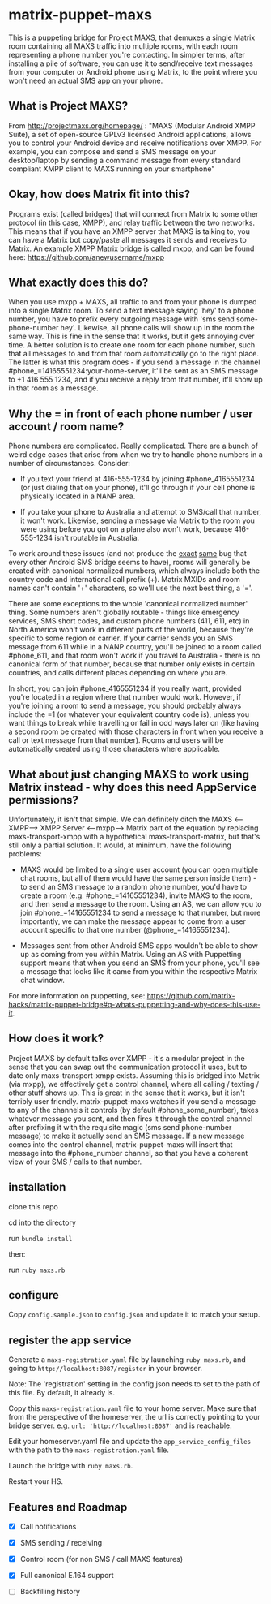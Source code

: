 # matrix-puppet-maxs

This is a puppeting bridge for Project MAXS, that demuxes a single Matrix room containing all MAXS traffic into multiple rooms, with each room representing a phone number you're contacting. In simpler terms, after installing a pile of software, you can use it to send/receive text messages from your computer or Android phone using Matrix, to the point where you won't need an actual SMS app on your phone.

## What is Project MAXS?

From http://projectmaxs.org/homepage/ :
"MAXS (Modular Android XMPP Suite), a set of open-source GPLv3 licensed Android applications, allows you to control your Android device and receive notifications over XMPP. For example, you can compose and send a SMS message on your desktop/laptop by sending a command message from every standard compliant XMPP client to MAXS running on your smartphone"

## Okay, how does Matrix fit into this?

Programs exist (called bridges) that will connect from Matrix to some other protocol (in this case, XMPP), and relay traffic between the two networks. This means that if you have an XMPP server that MAXS is talking to, you can have a Matrix bot copy/paste all messages it sends and receives to Matrix. An example XMPP Matrix bridge is called mxpp, and can be found here: https://github.com/anewusername/mxpp

## What exactly does this do?

When you use mxpp + MAXS, all traffic to and from your phone is dumped into a single Matrix room. To send a text message saying 'hey' to a phone number, you have to prefix every outgoing message with 'sms send some-phone-number  hey'. Likewise, all phone calls will show up in the room the same way. This is fine in the sense that it works, but it gets annoying over time. A better solution is to create one room for each phone number, such that all messages to and from that room automatically go to the right place. The latter is what this program does - if you send a message in the channel #phone_=14165551234:your-home-server, it'll be sent as an SMS message to +1 416 555 1234, and if you receive a reply from that number, it'll show up in that room as a message.

## Why the = in front of each phone number / user account / room name?

Phone numbers are complicated. Really complicated. There are a bunch of weird edge cases that arise from when we try to handle phone numbers in a number of circumstances. Consider:

- If you text your friend at 416-555-1234 by joining #phone_4165551234 (or just dialing that on your phone), it'll go through if your cell phone is physically located in a NANP area.

- If you take your phone to Australia and attempt to SMS/call that number, it won't work. Likewise, sending a message via Matrix to the room you were using before you got on a plane also won't work, because 416-555-1234 isn't routable in Australia.


To work around these issues (and not produce the [exact](https://github.com/nextcloud/ocsms/issues/176
) [same](https://github.com/tijder/SmsMatrix/issues/14) bug that every other Android SMS bridge seems to have), rooms will generally be created with canonical normalized numbers, which always include both the country code and international call prefix (+). Matrix MXIDs and room names can't contain '+' characters, so we'll use the next best thing, a '='.

There are some exceptions to the whole 'canonical normalized number' thing. Some numbers aren't globally routable - things like emergency services, SMS short codes, and custom phone numbers (411, 611, etc) in North America won't work in different parts of the world, because they're specific to some region or carrier. If your carrier sends you an SMS message from 611 while in a NANP country, you'll be joined to a room called #phone_611, and that room won't work if you travel to Australia - there is no canonical form of that number, because that number only exists in certain countries, and calls different places depending on where you are.

In short, you can join #phone_4165551234 if you really want, provided you're located in a region where that number would work. However, if you're joining a room to send a message, you should probably always include the =1 (or whatever your equivalent country code is), unless you want things to break while travelling or fail in odd ways later on (like having a second room be created with those characters in front when you receive a call or text message from that number). Rooms and users will be automatically created using those characters where applicable.

## What about just changing MAXS to work using Matrix instead - why does this need AppService permissions?

Unfortunately, it isn't that simple. We can definitely ditch the MAXS <--XMPP--> XMPP Server <--mxpp--> Matrix part of the equation by replacing maxs-transport-xmpp with a hypothetical maxs-transport-matrix, but that's still only a partial solution. It would, at minimum, have the following problems:

* MAXS would be limited to a single user account (you can open multiple chat rooms, but all of them would have the same person inside them) - to send an SMS message to a random phone number, you'd have to create a room (e.g. #phone_=14165551234), invite MAXS to the room, and then send a message to the room. Using an AS, we can allow you to join #phone_=14165551234 to send a message to that number, but more importantly, we can make the message appear to come from a user account specific to that one number (@phone_=14165551234).

* Messages sent from other Android SMS apps wouldn't be able to show up as coming from you within Matrix. Using an AS with Puppetting support means that when you send an SMS from your phone, you'll see a message that looks like it came from you within the respective Matrix chat window.

For more information on puppetting, see: https://github.com/matrix-hacks/matrix-puppet-bridge#q-whats-puppetting-and-why-does-this-use-it.

## How does it work?

Project MAXS by default talks over XMPP - it's a modular project in the sense that you can swap out the communication protocol it uses, but to date only maxs-transport-xmpp exists. Assuming this is bridged into Matrix (via mxpp), we effectively get a control channel, where all calling / texting / other stuff shows up. This is great in the sense that it works, but it isn't terribly user friendly. matrix-puppet-maxs watches if you send a message to any of the channels it controls (by default #phone_some_number), takes whatever message you sent, and then fires it through the control channel after prefixing it with the requisite magic (sms send phone-number  message) to make it actually send an SMS message. If a new message comes into the control channel, matrix-puppet-maxs will insert that message into the #phone_number channel, so that you have a coherent view of your SMS / calls to that number.

## installation

clone this repo

cd into the directory

run `bundle install`

then:

run `ruby maxs.rb`

## configure

Copy `config.sample.json` to `config.json` and update it to match your setup.

## register the app service

Generate a `maxs-registration.yaml` file by launching `ruby maxs.rb`, and going to `http://localhost:8087/register` in your browser.

Note: The 'registration' setting in the config.json needs to set to the path of this file. By default, it already is.

Copy this `maxs-registration.yaml` file to your home server. Make sure that from the perspective of the homeserver, the url is correctly pointing to your bridge server. e.g. `url: 'http://localhost:8087'` and is reachable.

Edit your homeserver.yaml file and update the `app_service_config_files` with the path to the `maxs-registration.yaml` file.

Launch the bridge with ```ruby maxs.rb```.

Restart your HS.

## Features and Roadmap

 - [x] Call notifications
 - [x] SMS sending / receiving
 - [x] Control room (for non SMS / call MAXS features)
 - [x] Full canonical E.164 support
 - [ ] Backfilling history

